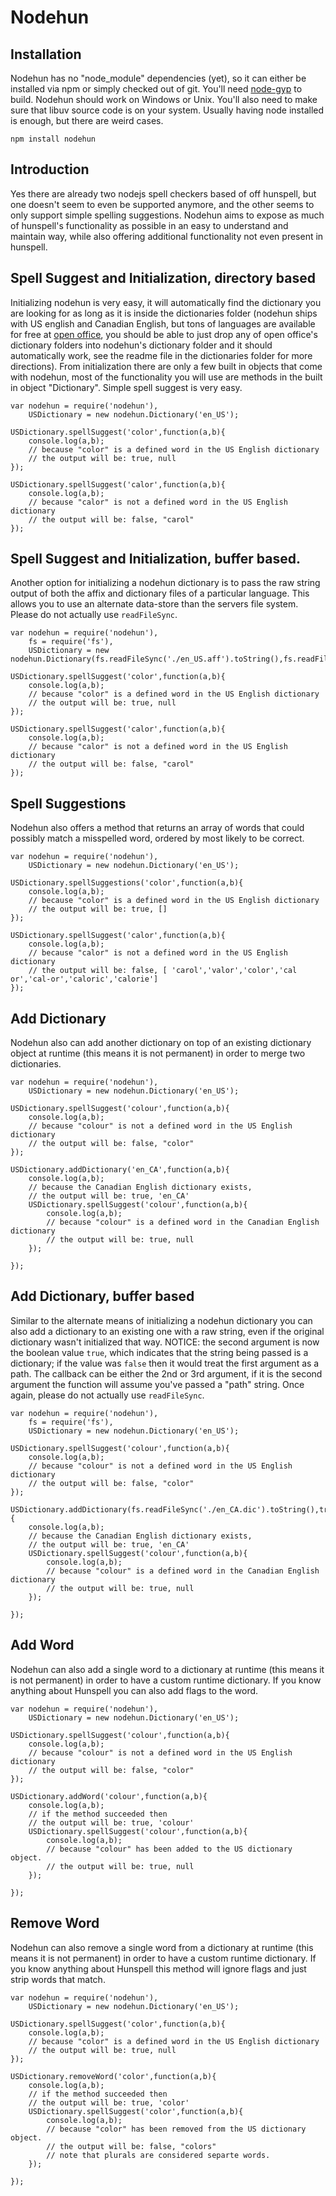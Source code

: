 Nodehun
=======

Installation
------------
Nodehun has no "node_module" dependencies (yet), so it can either be installed via npm or simply checked out of git. You'll need [node-gyp](https://github.com/TooTallNate/node-gyp) to build. Nodehun should work on Windows or Unix. You'll also need to make sure that libuv source
code is on your system. Usually having node installed is enough, but there are weird cases.
	
	npm install nodehun
	

Introduction
------------
Yes there are already two nodejs spell checkers based of off hunspell, but one doesn't seem to even be supported anymore, and the other seems to only support simple spelling suggestions. Nodehun aims to expose as much of hunspell's functionality as possible in an easy to understand and maintain way, while also offering additional functionality not even present in hunspell.

Spell Suggest and Initialization, directory based
-------------------------------------------------
Initializing nodehun is very easy, it will automatically find the dictionary you are looking for as long as it is inside the dictionaries folder (nodehun ships with US english and Canadian English, but tons of languages are available for free at [open office](http://extensions.services.openoffice.org/dictionary), you should be able to just drop any of open office's dictionary folders into nodehun's dictionary folder and it should automatically work, see the readme file in the dictionaries folder for more directions). From initialization there are only a few built in objects that come with nodehun, most of the functionality you will use are methods in the built in object "Dictionary". Simple spell suggest is very easy.
	     
	var nodehun = require('nodehun'),
	    USDictionary = new nodehun.Dictionary('en_US');
		
	USDictionary.spellSuggest('color',function(a,b){
		console.log(a,b);
		// because "color" is a defined word in the US English dictionary
		// the output will be: true, null
	});
	
	USDictionary.spellSuggest('calor',function(a,b){
		console.log(a,b);
		// because "calor" is not a defined word in the US English dictionary
		// the output will be: false, "carol"
	});
	
Spell Suggest and Initialization, buffer based.
-------------------------------------------------
Another option for initializing a nodehun dictionary is to pass the raw string output of both the affix and dictionary files of a particular language. This allows you to use an alternate data-store than the servers file system. Please do not actually use `readFileSync`.
	     
	var nodehun = require('nodehun'),
	    fs = require('fs'),
	    USDictionary = new nodehun.Dictionary(fs.readFileSync('./en_US.aff').toString(),fs.readFileSync('./en_US.dic').toString());
		
	USDictionary.spellSuggest('color',function(a,b){
		console.log(a,b);
		// because "color" is a defined word in the US English dictionary
		// the output will be: true, null
	});
	
	USDictionary.spellSuggest('calor',function(a,b){
		console.log(a,b);
		// because "calor" is not a defined word in the US English dictionary
		// the output will be: false, "carol"
	});
	
Spell Suggestions
-----------------
Nodehun also offers a method that returns an array of words that could possibly match a misspelled word, ordered by most likely to be correct.
	
	var nodehun = require('nodehun'),
		USDictionary = new nodehun.Dictionary('en_US');
	
	USDictionary.spellSuggestions('color',function(a,b){
		console.log(a,b);
		// because "color" is a defined word in the US English dictionary
		// the output will be: true, []
	});

	USDictionary.spellSuggest('calor',function(a,b){
		console.log(a,b);
		// because "calor" is not a defined word in the US English dictionary
		// the output will be: false, [ 'carol','valor','color','cal or','cal-or','caloric','calorie']
	});
	
Add Dictionary
--------------
Nodehun also can add another dictionary on top of an existing dictionary object at runtime (this means it is not permanent) in order to merge two dictionaries.
	
	var nodehun = require('nodehun'),
		USDictionary = new nodehun.Dictionary('en_US');
	
	USDictionary.spellSuggest('colour',function(a,b){
		console.log(a,b);
		// because "colour" is not a defined word in the US English dictionary
		// the output will be: false, "color"
	});
	
	USDictionary.addDictionary('en_CA',function(a,b){
		console.log(a,b);
		// because the Canadian English dictionary exists,
		// the output will be: true, 'en_CA'
		USDictionary.spellSuggest('colour',function(a,b){
			console.log(a,b);
			// because "colour" is a defined word in the Canadian English dictionary
			// the output will be: true, null
		});
		
	});
	
Add Dictionary, buffer based
----------------------------
Similar to the alternate means of initializing a nodehun dictionary you can also add a dictionary to an existing one with a raw string, even if the original dictionary wasn't initialized that way. NOTICE: the second argument is now the boolean value `true`, which indicates that the string being passed is a dictionary; if the value was `false` then it would treat the first argument as a path. The callback can be either the 2nd or 3rd argument, if it is the second argument the function will assume you've passed a "path" string. Once again, please do not actually use `readFileSync`.
	
	var nodehun = require('nodehun'),
	    fs = require('fs'),	    
	    USDictionary = new nodehun.Dictionary('en_US');
	
	USDictionary.spellSuggest('colour',function(a,b){
		console.log(a,b);
		// because "colour" is not a defined word in the US English dictionary
		// the output will be: false, "color"
	});
	
	USDictionary.addDictionary(fs.readFileSync('./en_CA.dic').toString(),true,function(a,b){
		console.log(a,b);
		// because the Canadian English dictionary exists,
		// the output will be: true, 'en_CA'
		USDictionary.spellSuggest('colour',function(a,b){
			console.log(a,b);
			// because "colour" is a defined word in the Canadian English dictionary
			// the output will be: true, null
		});
		
	});
	

Add Word
--------
Nodehun can also add a single word to a dictionary at runtime (this means it is not permanent) in order to have a custom runtime dictionary. If you know anything about Hunspell you can also add flags to the word.
	
	var nodehun = require('nodehun'),
		USDictionary = new nodehun.Dictionary('en_US');
	
	USDictionary.spellSuggest('colour',function(a,b){
		console.log(a,b);
		// because "colour" is not a defined word in the US English dictionary
		// the output will be: false, "color"
	});
	
	USDictionary.addWord('colour',function(a,b){
		console.log(a,b);
		// if the method succeeded then
		// the output will be: true, 'colour'
		USDictionary.spellSuggest('colour',function(a,b){
			console.log(a,b);
			// because "colour" has been added to the US dictionary object.
			// the output will be: true, null
		});
		
	});
	
Remove Word
-----------
Nodehun can also remove a single word from a dictionary at runtime (this means it is not permanent) in order to have a custom runtime dictionary. If you know anything about Hunspell this method will ignore flags and just strip words that match.
	
	var nodehun = require('nodehun'),
		USDictionary = new nodehun.Dictionary('en_US');
	
	USDictionary.spellSuggest('color',function(a,b){
		console.log(a,b);
		// because "color" is a defined word in the US English dictionary
		// the output will be: true, null
	});
	
	USDictionary.removeWord('color',function(a,b){
		console.log(a,b);
		// if the method succeeded then
		// the output will be: true, 'color'
		USDictionary.spellSuggest('color',function(a,b){
			console.log(a,b);
			// because "color" has been removed from the US dictionary object.
			// the output will be: false, "colors"
			// note that plurals are considered separte words.
		});
		
	});
	
